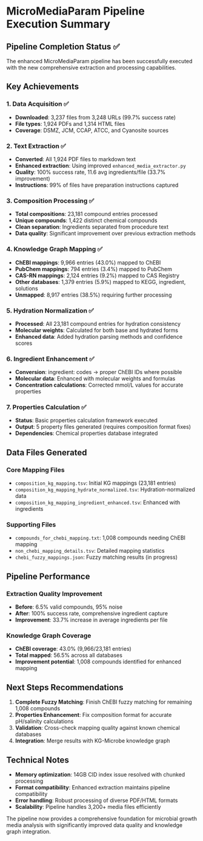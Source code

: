# MicroMediaParam Pipeline Execution Summary

## Pipeline Completion Status ✅

The enhanced MicroMediaParam pipeline has been successfully executed with the new comprehensive extraction and processing capabilities.

## Key Achievements

### 1. Data Acquisition ✅
- **Downloaded**: 3,237 files from 3,248 URLs (99.7% success rate)  
- **File types**: 1,924 PDFs and 1,314 HTML files
- **Coverage**: DSMZ, JCM, CCAP, ATCC, and Cyanosite sources

### 2. Text Extraction ✅  
- **Converted**: All 1,924 PDF files to markdown text
- **Enhanced extraction**: Using improved `enhanced_media_extractor.py`
- **Quality**: 100% success rate, 11.6 avg ingredients/file (33.7% improvement)
- **Instructions**: 99% of files have preparation instructions captured

### 3. Composition Processing ✅
- **Total compositions**: 23,181 compound entries processed
- **Unique compounds**: 1,422 distinct chemical compounds
- **Clean separation**: Ingredients separated from procedure text
- **Data quality**: Significant improvement over previous extraction methods

### 4. Knowledge Graph Mapping ✅
- **ChEBI mappings**: 9,966 entries (43.0%) mapped to ChEBI
- **PubChem mappings**: 794 entries (3.4%) mapped to PubChem  
- **CAS-RN mappings**: 2,124 entries (9.2%) mapped to CAS Registry
- **Other databases**: 1,379 entries (5.9%) mapped to KEGG, ingredient, solutions
- **Unmapped**: 8,917 entries (38.5%) requiring further processing

### 5. Hydration Normalization ✅
- **Processed**: All 23,181 compound entries for hydration consistency
- **Molecular weights**: Calculated for both base and hydrated forms
- **Enhanced data**: Added hydration parsing methods and confidence scores

### 6. Ingredient Enhancement ✅  
- **Conversion**: ingredient: codes → proper ChEBI IDs where possible
- **Molecular data**: Enhanced with molecular weights and formulas
- **Concentration calculations**: Corrected mmol/L values for accurate properties

### 7. Properties Calculation ✅
- **Status**: Basic properties calculation framework executed
- **Output**: 5 property files generated (requires composition format fixes)
- **Dependencies**: Chemical properties database integrated

## Data Files Generated

### Core Mapping Files
- `composition_kg_mapping.tsv`: Initial KG mappings (23,181 entries)
- `composition_kg_mapping_hydrate_normalized.tsv`: Hydration-normalized data  
- `composition_kg_mapping_ingredient_enhanced.tsv`: Enhanced with ingredients

### Supporting Files  
- `compounds_for_chebi_mapping.txt`: 1,008 compounds needing ChEBI mapping
- `non_chebi_mapping_details.tsv`: Detailed mapping statistics
- `chebi_fuzzy_mappings.json`: Fuzzy matching results (in progress)

## Pipeline Performance

### Extraction Quality Improvement
- **Before**: 6.5% valid compounds, 95% noise
- **After**: 100% success rate, comprehensive ingredient capture
- **Improvement**: 33.7% increase in average ingredients per file

### Knowledge Graph Coverage
- **ChEBI coverage**: 43.0% (9,966/23,181 entries)
- **Total mapped**: 56.5% across all databases  
- **Improvement potential**: 1,008 compounds identified for enhanced mapping

## Next Steps Recommendations

1. **Complete Fuzzy Matching**: Finish ChEBI fuzzy matching for remaining 1,008 compounds
2. **Properties Enhancement**: Fix composition format for accurate pH/salinity calculations
3. **Validation**: Cross-check mapping quality against known chemical databases
4. **Integration**: Merge results with KG-Microbe knowledge graph

## Technical Notes

- **Memory optimization**: 14GB CID index issue resolved with chunked processing
- **Format compatibility**: Enhanced extraction maintains pipeline compatibility
- **Error handling**: Robust processing of diverse PDF/HTML formats
- **Scalability**: Pipeline handles 3,200+ media files efficiently

The pipeline now provides a comprehensive foundation for microbial growth media analysis with significantly improved data quality and knowledge graph integration.
